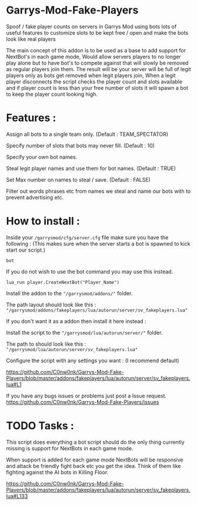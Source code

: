 # Garrys-Mod-Fake-Players
Spoof / fake player counts on servers in Garrys Mod using bots lots of useful features to customize slots to be kept free / open and make the bots look like real players

The main concept of this addon is to be used as a base to add support for NextBot's in each game mode, Would allow servers players to no longer play alone but to have bot's to compete against that will slowly be removed as regular players join them. The result will be your server will be full of legit players only as bots get removed when legit players join, When a legit player disconnects the script checks the player count and slots available and if player count is less than your free number of slots it will spawn a bot to keep the player count looking high.

# Features :

Assign all bots to a single team only. (Default : TEAM_SPECTATOR)

Specify number of slots that bots may never fill. (Default : 10)

Specify your own bot names.

Steal legit player names and use them for bot names. (Default : TRUE)

Set Max number on names to steal / save. (Default : FALSE)

Filter out words phrases etc from names we steal and name our bots with to prevent advertising etc.

# How to install :

Inside your `/garrysmod/cfg/server.cfg` file make sure you have the following : (This makes sure when the server starts a bot is spawned to kick start our script.)

`bot`

If you do not wish to use the bot command you may use this instead.

`lua_run player.CreateNextBot("Player_Name")`

Install the addon to the `"/garrysmod/addons/"` folder.

The path layout should look like this : `"/garrysmod/addons/fakeplayers/lua/autorun/server/sv_fakeplayers.lua"`

If you don't want it as a addon then install it here instead :

Install the script to the `"/garrysmod/lua/autorun/server/"` folder.

The path to should look like this : `"/garrysmod/lua/autorun/server/sv_fakeplayers.lua"`

Configure the script with any settings you want : (I recommend default)

https://github.com/C0nw0nk/Garrys-Mod-Fake-Players/blob/master/addons/fakeplayers/lua/autorun/server/sv_fakeplayers.lua#L1

If you have any bugs issues or problems just post a Issue request. https://github.com/C0nw0nk/Garrys-Mod-Fake-Players/issues

# TODO Tasks :

This script does everything a bot script should do the only thing currently missing is support for NextBots in each game mode.

When support is added for each game mode NextBots will be responsive and attack be friendly fight back etc you get the idea. Think of them like fighting against the AI bots in Killing Floor.

https://github.com/C0nw0nk/Garrys-Mod-Fake-Players/blob/master/addons/fakeplayers/lua/autorun/server/sv_fakeplayers.lua#L133
